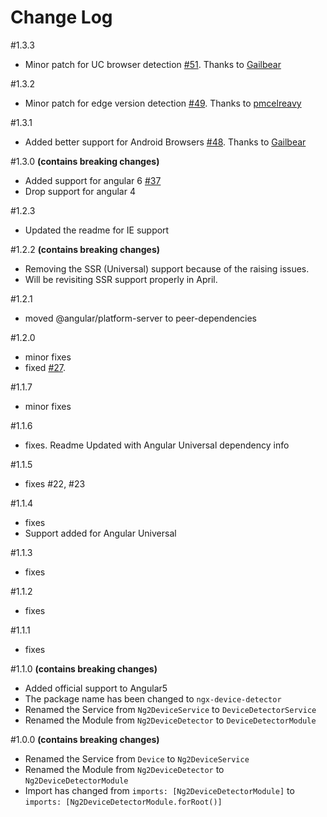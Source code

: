 # Change Log

#1.3.3
- Minor patch for UC browser detection [#51](https://github.com/KoderLabs/ngx-device-detector/pull/51). Thanks to [Gailbear](https://github.com/Gailbear)

#1.3.2
- Minor patch for edge version detection [#49](https://github.com/KoderLabs/ngx-device-detector/pull/49). Thanks to [pmcelreavy](https://github.com/pmcelreavy)

#1.3.1
- Added better support for Android Browsers [#48](https://github.com/Koderlabs/ngx-device-detector/pulls/48). Thanks to [Gailbear](https://github.com/Gailbear)

#1.3.0 **(contains breaking changes)**
- Added support for angular 6 [#37](https://github.com/KoderLabs/ngx-device-detector/issues/37)
- Drop support for angular 4

#1.2.3
- Updated the readme for IE support

#1.2.2 **(contains breaking changes)**
- Removing the SSR (Universal) support because of the raising issues. 
- Will be revisiting SSR support properly in April.

#1.2.1
- moved @angular/platform-server to peer-dependencies

#1.2.0
- minor fixes
- fixed [#27](https://github.com/KoderLabs/ngx-device-detector/issues/27).

#1.1.7
- minor fixes

#1.1.6
- fixes. Readme Updated with Angular Universal dependency info

#1.1.5
- fixes #22, #23

#1.1.4
- fixes
- Support added for Angular Universal

#1.1.3
- fixes

#1.1.2
- fixes

#1.1.1
- fixes

#1.1.0 **(contains breaking changes)**

- Added official support to Angular5
- The package name has been changed to `ngx-device-detector`
- Renamed the Service from `Ng2DeviceService` to `DeviceDetectorService`
- Renamed the Module from `Ng2DeviceDetector` to `DeviceDetectorModule`

#1.0.0 **(contains breaking changes)**

- Renamed the Service from `Device` to `Ng2DeviceService`
- Renamed the Module from `Ng2DeviceDetector` to `Ng2DeviceDetectorModule`
- Import has changed from `imports: [Ng2DeviceDetectorModule]` to `imports: [Ng2DeviceDetectorModule.forRoot()]`
